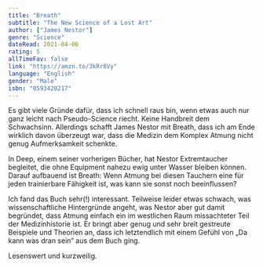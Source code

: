 ```yaml
---
title: "Breath"
subtitle: "The New Science of a Lost Art"
author: ["James Nestor"]
genre: "Science"
dateRead: 2021-04-06
rating: 5
allTimeFav: false
link: "https://amzn.to/3kRr8Vy"
language: "English"
gender: "Male"
isbn: "0593420217"
---
```


Es gibt viele Gründe dafür, dass ich schnell raus bin, wenn etwas auch nur ganz leicht nach Pseudo-Science riecht. Keine Handbreit dem Schwachsinn. Allerdings schafft James Nestor mit Breath, dass ich am Ende wirklich davon überzeugt war, dass die Medizin dem Komplex Atmung nicht genug Aufmerksamkeit schenkte.

In Deep, einem seiner vorherigen Bücher, hat Nestor Extremtaucher begleitet, die ohne Equipment nahezu ewig unter Wasser bleiben können. Darauf aufbauend ist Breath: Wenn Atmung bei diesen Tauchern eine für jeden trainierbare Fähigkeit ist, was kann sie sonst noch beeinflussen?

Ich fand das Buch sehr(!) interessant. Teilweise leider etwas schwach, was wissenschaftliche Hintergründe angeht, was Nestor aber gut damit begründet, dass Atmung einfach ein im westlichen Raum missachteter Teil der Medizinhistorie ist. Er bringt aber genug und sehr breit gestreute Beispiele und Theorien an, dass ich letztendlich mit einem Gefühl von „Da kann was dran sein“ aus dem Buch ging.

Lesenswert und kurzweilig.
